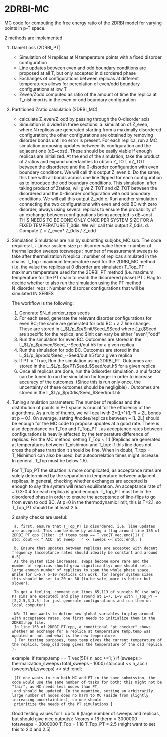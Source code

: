 # 2DRBI-MC
MC code for computing the free energy ratio of the 2DRBI model for varying points in p-T space.

2 methods are implemented

1. Daniel Loss (2DRBI_PT)
	- Simulation of N replicas at N temperature points with a fixed disorder configuration
	- Line updates between even and odd boundary conditions are proposed at all T, but only accepted in disordered phase
	- Exchanges of configurations between replicas at different temperatures allows for percolation of even/odd boundary configurations at low T
	- Zeven/Zodd computed as ratio of the amount of time the replica at T_nishimori is in the even or odd boundary configuration
	
2. Partitioned Zratio calculation (2DRBI_MC)
	- calculate Z_even/Z_odd by passing through the 0-disorder axis
	- Simulation is divided in three sections:
		a.	simulation	of Z_even, where N replicas are generated starting from a maximally disordered configuration; the other configurations are obtained by removing 
		disorder bonds until no error is present. For each replica, run a MC simulation proposing updates between its configuration and the adjacent one (dE~cost). 
		These should be easily viable if enough replicas are initialized. At the end of the simulation, take the product of Zratios and expand uncertainties to obtain Z_TOT, dZ_TOT 
		between the disordered and the 0-disorder configuration with even boundary conditions. We will call this output Z_even
		b.     Do the same, this time with all bonds across one line flipped for each configuration as to introduce the odd boundary conditions. 
		This simulation, after taking product of Zratios, will give Z_TOT and dZ_TOT  between the disordered and the 0-disorder configuration with odd boundary conditions. 
		We will call this output Z_odd
		c.	Run another simulation connecting the two configurations with even and odd BC with zero disorder, always using several replicas to ensure the probability 
		of an exchange between configurations being accepted is dE~cost . THIS NEEDS TO BE DONE ONLY ONCE PER SYSTEM SIZE FOR A FIXED TEMPERATURE T_0dis. 
		We will call this output Z_0dis.
		d.	Compute Z = Z_even* Z_0dis / Z_odd

	
3. Simulation
	Simulations are run by submitting subjobs_MC.sub.
	The code requires:
	L : Linear system size
	p : disorder value
	therm : number of thermalization sweeps
	totsweeps : number of measurement sweeps to take after thermalization
	Nreplica : number of replicas simulated in the chains
	T_Top : maximum temperature used for the 2DRBI_MC method (i.e. the value the replicas at 0 disorder are simulated)
	T_Top_PT : maximum temperature used for the 2DRBI_PT method (i.e. maximum temperature for the PT chain to reach the disordered phase)
	PT : Flag to decide whether to also run the simulation using the PT method
	N_disorder_reps : Number of disorder configurations that will be simulated IN SERIES
	
	The workflow is the following:
	 
	 1. Generate $N_disorder_reps seeds
	 2. For each seed, generate the relevant disorder configurations for even BC; the same are generated for odd BC + a Z line change. 
	 These are stored in L_$L/p_$p/$init/Seed_$Seed     where $L,$p,$Seed are specific for the replica, and $init can vary be either "even","odd"
	 3. Run the simulation for even BC. Outcomes are stored in the L_$L/p_$p/even/Seed_--Seed/out.h5  for a given replica
	 4. Run the simulation for odd BC. Outcomes are stored in the L_$L/p_$p/odd/Seed_--Seed/out.h5  for a given replica
	 5. If PT = "True, Run the simulation using 2DRBI_PT. Outcomes are stored in the L_$L/p_$p/PT/Seed_$Seed/out.h5  for a given replica
	 6. Once all replicas are done, run the 0disorder simulation. a mul factor can be tuned to run the simulation for longer in order to increase accuracy of the outcomes. 
	 (Since this is run only once, the uncertainty of these outcomes should be negligible) . Outcomes are stored in the L_$L/p_$p/0dis/Seed_$Seed/out.h5 
	 
4. Tuning simulation parameters:
	The number of replicas and the distribution of points in P-T space is crucial for the efficiency of the algorithms.
	As a rule of thumb, we will deal with 2*(L+1)*(L-1) + 2*L bonds at p ~ 0.1. On average, setting #nodes/replicas between ~ [L,2L] should be enough for the MC code
	 to propose updates at a good rate.
	There is also dependance on T_Top and T_Top_PT , as acceptance rates between configurations is heavily affected by the temperature difference of replicas. 
	For the MC method, setting T_Top ~ 1.1 (Replicas are generated at temperatures between T_nishimori and T_top: if this line does not cross the phase transition it should be fine.
	 When in doubt, T_top = T_Nishimori can also be used, but autocorrelation times might increase. In general, T_Top must be below 1.5).
	 
	 For T_Top_PT the situation is more complicated, as acceptance rates are solely determined by the separation in temperature between adjacent replicas.
	 In general, checking whether exchanges are accepted is enough to say the system will reach equilibration. An acceptance rate of ~ 0.3-0.4 for each replica is good enough.
	 T_Top_PT must be in the disordered phase in order to ensure the acceptance of line-flips to go from even to odd BC. 
	 At p=0 in the thermodynamic limit, this is T=2.1, so T_Top_PT should be at least 2.5.

	2 sanity checks are useful: 
	
		a. first, ensure that T_Top_PT is disordered, i.e. line updates are accepted. This can be done by adding a flag around line 135 of 2DRBI_PT.cpp (like:  if (temp.temp == T_vec[T_vec.end()]) { std::cout << " ACC  at sweep   " << sweeps << std::endl; }  
	
		b. Ensure that updates between replicas are accepted with decent frequency (acceptance rates should ideally be constant and around 0.5).
		As the system size increases, swaps become more rare and the number of replicas should grow significantly: one should set a large enough number of replicas to span the whole phase space. While for L=5,7 5-10 replicas can work, for larger system sizes this should be set to 20 or 30 (to be safe, more is better but slower). 
		
		To get a feeling, comment out lines 65,113 of subjobs_MC (so only PT sims are executed) and play around at L=7, L=9 with T_Top_PT ~ [2,2.5,3,3.5] (or just generate configurations and run them on local computer)

		NB: If one wants to define new global variables to play around with acceptance rates, one first needs to initialize them in the 2DRBI.hpp file. 
		In line 153 of 2DRBI_PT.cpp, a conditional "pt_checker" shows whether an exchange for a replica at temperature temp.temp was updated or not and what is the new temperature.
		( For testing purposes, temp.temp gives the current temperature of the replica, temp_old.temp gives the temperature of the old replica ). 
	example:
        if (temp.temp == T_vec[5]){
            n_acc +=1;
        }
        if (sweeps > thermalization_sweeps+total_sweeps - 1000)
            std::cout << n_acc / (sweeps/pt_sweeps) << std::endl;


		[If one wants to run both MC and PT in the same submission, the code would use the same number of tasks for both: this might not be "fair", as MC needs less nodes than PT, 
		and should be updated. In the meantime, setting an arbitrarily large number of nodes does no harm to MC (aside from slightly increasing uncertainties), so one should 
		prioritize the needs of the PT simulations ]

	Good testing values for L up to 9  (large number of sweeps and replicas, but should give nice outputs): 
	Ncores = 18
	therm = 3000000		
	totsweeps = 3000000
	T_Top = 1.18
	T_Top_PT = 2.5		(might want to set this to 2.0 and 2.5)